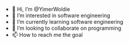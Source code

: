 - 👋 Hi, I’m @YimerWoldie
- 👀 I’m interested in software engineering
- 🌱 I’m currently learning software engineering
- 💞️ I’m looking to collaborate on programming
- 📫 How to reach me the goal

<!---
YimerWoldie/YimerWoldie is a ✨ special ✨ repository because its `README.md` (this file) appears on your GitHub profile.
You can click the Preview link to take a look at your changes.
--->
